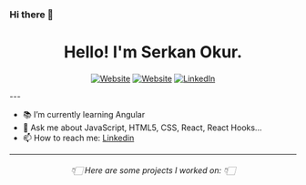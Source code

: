 ### Hi there 👋
<h1 align="center">Hello! I'm Serkan Okur.</h1> 
 
<!--
  <img src="https://github.com/TheDudeThatCode/TheDudeThatCode/blob/master/Assets/Designer.gif" width="50px">
 -->
 
<p align="center">
<a align="center" href="https://www.serkanokur.xyz/"><img alt="Website"  align="center" src="https://img.shields.io/website?color=black&down_color=black&label=%20%20%20%20%20%20%20&logo=Sourcegraph&logoColor=white&style=flat-square&up_color=black&up_message=Portfolio&url=https%3A%2F%2Fwww.abdelrahmanbayoumi.ml%2F"></a> <a  align="center" href="https://twitter.com/jsSerkan/"><img align="center"  alt="Website" src="https://img.shields.io/badge/-Twitter-222222?style=flat-square&logo=twitter&logoColor=white&link=https://twitter.com/jsSerkan/"></a> <a href="https://www.linkedin.com/in/serkan-okur-97623728/" align="center" ><img align="center"  alt="LinkedIn" src="https://img.shields.io/badge/-LinkedIn-222222?style=flat-square&logo=Linkedin&logoColor=white&link=https://www.linkedin.com/in/serkan-okur-97623728/"></a><a href="https://github.com/serkanokur79/" align="center" ><img align="center"  alt="" src="https://visitor-badge.laobi.icu/badge?page_id=serkanokur79"></a></p>
---

- 📚 I’m currently learning Angular
- 💬 Ask me about JavaScript, HTML5, CSS, React, React Hooks...
- 📫 How to reach me: [Linkedin](https://www.linkedin.com/in/serkan-okur-97623728/) 

---


<h6 align="center">👇🏻 Here are some projects I worked on: 👇🏻</h6>
